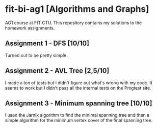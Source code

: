 # **fit-bi-ag1** [Algorithms and Graphs]
AG1 course at FIT CTU. This repository contains my solutions to the homework assignments.

## Assignment 1 - DFS [10/10]
Turned out to be pretty simple. 

## Assignment 2 - AVL Tree [2,5/10]
I made a ton of tests but I didn't figure out what's wrong with my code. It seems to work but I didn't pass all the internal tests on the Progtest site.

## Assignment 3 - Minimum spanning tree [10/10]
I used the Jarnik algorithm to find the minimal spanning tree and then a simple algorithm for the minimum vertex cover of the final spanning tree.
